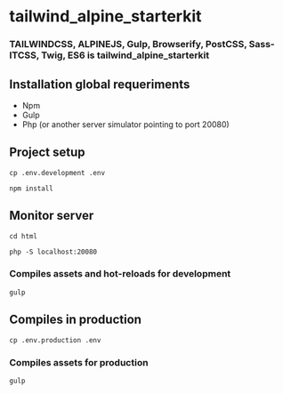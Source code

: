 # tailwind_alpine_starterkit
### TAILWINDCSS, ALPINEJS, Gulp, Browserify, PostCSS, Sass-ITCSS, Twig, ES6 is tailwind_alpine_starterkit

## Installation global requeriments
- Npm
- Gulp
- Php (or another server simulator pointing to port 20080)

## Project setup
```
cp .env.development .env
```
```
npm install
```

## Monitor server
```
cd html
```

```
php -S localhost:20080
```

### Compiles assets and hot-reloads for development
```
gulp
```


## Compiles in production
```
cp .env.production .env
```
### Compiles assets for production
```
gulp
```